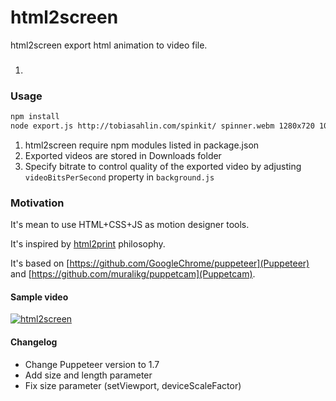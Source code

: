 # html2screen

html2screen export html animation to video file.


### 

1. 

### Usage

```sh
npm install
node export.js http://tobiasahlin.com/spinkit/ spinner.webm 1280x720 10s
```

1. html2screen require npm modules listed in package.json
2. Exported videos are stored in Downloads folder
3. Specify bitrate to control quality of the exported video by adjusting `videoBitsPerSecond` property in `background.js`

### Motivation

It's mean to use HTML+CSS+JS as motion designer tools.

It's inspired by [html2print](http://osp.kitchen/tools/html2print/) philosophy.

It's based on [https://github.com/GoogleChrome/puppeteer](Puppeteer) and [https://github.com/muralikg/puppetcam](Puppetcam).

#### Sample video
[![html2screen](https://img.youtube.com/vi/JM1Zw9oXSGI/0.jpg)](https://youtu.be/JM1Zw9oXSGI)

#### Changelog

- Change Puppeteer version to 1.7
- Add size and length parameter
- Fix size parameter (setViewport, deviceScaleFactor)
